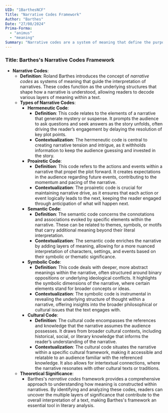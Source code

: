 ```yaml
---
UID: "1BarthesNCF"
Title: "Narrative Codes Framework"
Author: "Barthes"
Date: "27/08/2024"
Prima-Forma:
  - "animus"
  - "meaning"
Summary: "Narrative codes are a system of meaning that define the purpose of a section of text. The five narrative codes are: hermeneurtic, proairetic, semantic, symbolic, cultural"
---
```


### Title: **Barthes's Narrative Codes Framework**

- **Narrative Codes**:
  - **Definition**: Roland Barthes introduces the concept of *narrative codes* as systems of meaning that guide the interpretation of narratives. These codes function as the underlying structures that shape how a narrative is understood, allowing readers to decode various layers of meaning within a text.
  - **Types of Narrative Codes**:
    - **Hermeneutic Code**:
      - **Definition**: This code relates to the elements of a narrative that generate mystery or suspense. It prompts the audience to ask questions and seek answers as the story unfolds, often driving the reader’s engagement by delaying the resolution of key plot points.
      - **Contextualization**: The hermeneutic code is central to creating narrative tension and intrigue, as it withholds information to keep the audience guessing and invested in the story.
    - **Proairetic Code**:
      - **Definition**: This code refers to the actions and events within a narrative that propel the plot forward. It creates expectations in the audience regarding future events, contributing to the momentum and pacing of the narrative.
      - **Contextualization**: The proairetic code is crucial for maintaining narrative drive, as it ensures that each action or event logically leads to the next, keeping the reader engaged through anticipation of what will happen next.
    - **Semantic Code**:
      - **Definition**: The semantic code concerns the connotations and associations evoked by specific elements within the narrative. These can be related to themes, symbols, or motifs that carry additional meaning beyond their literal interpretation.
      - **Contextualization**: The semantic code enriches the narrative by adding layers of meaning, allowing for a more nuanced interpretation of characters, settings, and events based on their symbolic or thematic significance.
    - **Symbolic Code**:
      - **Definition**: This code deals with deeper, more abstract meanings within the narrative, often structured around binary oppositions or underlying ideological conflicts. It highlights the symbolic dimensions of the narrative, where certain elements stand for broader concepts or ideas.
      - **Contextualization**: The symbolic code is instrumental in revealing the underlying structure of thought within a narrative, offering insights into the broader philosophical or cultural issues that the text engages with.
    - **Cultural Code**:
      - **Definition**: The cultural code encompasses the references and knowledge that the narrative assumes the audience possesses. It draws from broader cultural contexts, including historical, social, or literary knowledge that informs the reader’s understanding of the narrative.
      - **Contextualization**: The cultural code situates the narrative within a specific cultural framework, making it accessible and relatable to an audience familiar with the referenced knowledge. It also allows for intertextual connections, where the narrative resonates with other cultural texts or traditions.
  - **Theoretical Significance**:
    - Barthes's *narrative codes* framework provides a comprehensive approach to understanding how meaning is constructed within narratives. By identifying and analyzing these codes, readers can uncover the multiple layers of significance that contribute to the overall interpretation of a text, making Barthes's framework an essential tool in literary analysis.